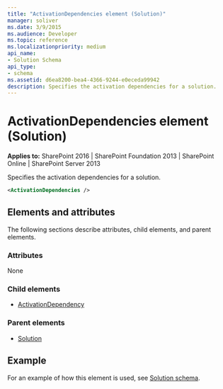 ```yaml
---
title: "ActivationDependencies element (Solution)"
manager: soliver
ms.date: 3/9/2015
ms.audience: Developer
ms.topic: reference
ms.localizationpriority: medium
api_name:
- Solution Schema
api_type:
- schema
ms.assetid: d6ea8200-bea4-4366-9244-e0eceda99942
description: Specifies the activation dependencies for a solution.
---
```


# ActivationDependencies element (Solution)

**Applies to:** SharePoint 2016 | SharePoint Foundation 2013 | SharePoint Online | SharePoint Server 2013

Specifies the activation dependencies for a solution.

```XML
<ActivationDependencies />
```

## Elements and attributes

The following sections describe attributes, child elements, and parent elements.

### Attributes

None

### Child elements

- [ActivationDependency](activationdependency-element-solution.md)

### Parent elements

- [Solution](solution-element-solution.md)

## Example

For an example of how this element is used, see [Solution schema](solution-schema.md).
